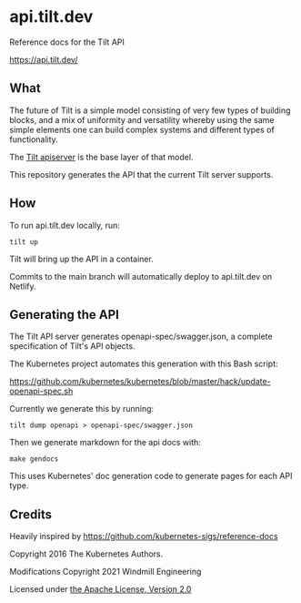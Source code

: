 # api.tilt.dev

Reference docs for the Tilt API

https://api.tilt.dev/

## What

The future of Tilt is a simple model consisting of very few types of building
blocks, and a mix of uniformity and versatility whereby using the same simple
elements one can build complex systems and different types of functionality.

The [Tilt apiserver](https://github.com/tilt-dev/tilt-apiserver) is the base
layer of that model.

This repository generates the API that the current Tilt server supports.

## How

To run api.tilt.dev locally, run:

```
tilt up
```

Tilt will bring up the API in a container.

Commits to the main branch will automatically deploy to api.tilt.dev on Netlify.

## Generating the API

The Tilt API server generates openapi-spec/swagger.json, a complete specification
of Tilt's API objects.

The Kubernetes project automates this generation with this Bash script:

https://github.com/kubernetes/kubernetes/blob/master/hack/update-openapi-spec.sh

Currently we generate this by running:

```
tilt dump openapi > openapi-spec/swagger.json
```

Then we generate markdown for the api docs with:

```
make gendocs
```

This uses Kubernetes' doc generation code to generate pages for each API type.

## Credits

Heavily inspired by https://github.com/kubernetes-sigs/reference-docs

Copyright 2016 The Kubernetes Authors.

Modifications Copyright 2021 Windmill Engineering

Licensed under [the Apache License, Version 2.0](LICENSE)
